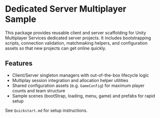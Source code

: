 # Dedicated Server Multiplayer Sample

This package provides reusable client and server scaffolding for Unity Multiplayer Services dedicated server projects. It includes bootstrapping scripts, connection validation, matchmaking helpers, and configuration assets so that new projects can get online quickly.

## Features
- Client/Server singleton managers with out-of-the-box lifecycle logic
- Multiplay session integration and allocation helper utilities
- Shared configuration assets (e.g. `GameConfig`) for maximum player counts and team structure
- Sample scenes (bootStrap, loading, menu, game) and prefabs for rapid setup

See `Quickstart.md` for setup instructions.
